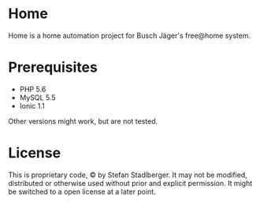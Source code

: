 # Home
Home is a home automation project for Busch Jäger's free@home system.
# Prerequisites
- PHP 5.6
- MySQL 5.5
- Ionic 1.1

Other versions might work, but are not tested.
# License
This is proprietary code, © by Stefan Stadlberger. It may not be modified, distributed or otherwise used without prior and explicit permission. It might be switched to a open license at a later point.
